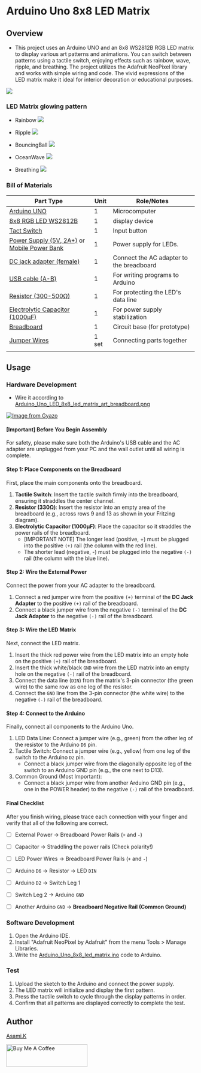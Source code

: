 # Arduino Uno 8x8 LED Matrix

## Overview

- This project uses an Arduino UNO and an 8x8 WS2812B RGB LED matrix to display various art patterns and animations. You can switch between patterns using a tactile switch, enjoying effects such as rainbow, wave, ripple, and breathing. The project utilizes the Adafruit NeoPixel library and works with simple wiring and code. The vivid expressions of the LED matrix make it ideal for interior decoration or educational purposes.

![](https://mir-s3-cdn-cf.behance.net/project_modules/max_3840_webp/2bd1c8229464473.68652fef58605.jpg)


### LED Matrix glowing pattern

- Rainbow
![](https://mir-s3-cdn-cf.behance.net/project_modules/max_3840_webp/e68a6a229464473.68652fef57f01.jpg)

- Ripple
![](https://mir-s3-cdn-cf.behance.net/project_modules/max_3840_webp/3cc74e229464473.68652fef5b1e3.jpg)

- BouncingBall
![](https://mir-s3-cdn-cf.behance.net/project_modules/max_3840_webp/204169229464473.68652fef54ef1.jpg)

- OceanWave
![](https://mir-s3-cdn-cf.behance.net/project_modules/max_3840_webp/813954229464473.68652fef55609.jpg)

- Breathing
![](https://mir-s3-cdn-cf.behance.net/project_modules/max_3840_webp/7d1379229464473.68652fef57857.jpg)


### Bill of Materials

| Part Type                                                                  | Unit  | Role/Notes                               |
| -------------------------------------------------------------------------- | ----- | ---------------------------------------- |
| [Arduino UNO](https://amzn.to/44nRXEA)                                     | 1     | Microcomputer                            |
| [8x8 RGB LED WS2812B](https://amzn.to/44cSo3p)                             | 1     | display device                           |
| [Tact Switch](https://amzn.to/3T0gNUF)                                     | 1     | Input button                             |
| [Power Supply (5V, 2A+)](https://amzn.to/4jZEIyu) or [Mobile Power Bank](https://amzn.to/449XEpG) | 1     | Power supply for LEDs.                   |
| [DC jack adapter (female)](https://amzn.to/3IdZI7k)                        | 1     | Connect the AC adapter to the breadboard |
| [USB cable (A-B)](https://amzn.to/407P2xg)                                 | 1     | For writing programs to Arduino          |
| [Resistor (300-500Ω)](https://amzn.to/4kMejW2)                             | 1     | For protecting the LED's data line       |
| [Electrolytic Capacitor (1000µF)](https://amzn.to/45ZOWLQ)                 | 1     | For power supply stabilization           |
| [Breadboard](https://amzn.to/40bMzlk)                                      | 1     | Circuit base (for prototype)             |
| [Jumper Wires](https://amzn.to/45voWYC)                                    | 1 set | Connecting parts together                |
|                                                                            |       |                                          |

<!-- ## Requirement -->

## Usage

### Hardware Development

-  Wire it according to [Arduino_Uno_LED_8x8_led_matrix_art_breadboard.png](https://github.com/asamiile/diy-electronics/blob/main/Arduino_Uno_8x8_led_matrix/diagrams/Fritzing/Arduino_Uno_LED_8x8_led_matrix_art_bb.png)

[![Image from Gyazo](https://i.gyazo.com/d4c205e1af4648523a3a9dd021e60e1f.png)](https://gyazo.com/d4c205e1af4648523a3a9dd021e60e1f)

#### [Important] Before You Begin Assembly

For safety, please make sure both the Arduino's USB cable and the AC adapter are unplugged from your PC and the wall outlet until all wiring is complete.

#### Step 1: Place Components on the Breadboard

First, place the main components onto the breadboard.

1. **Tactile Switch**: Insert the tactile switch firmly into the breadboard, ensuring it straddles the center channel.
2. **Resistor (330Ω)**: Insert the resistor into an empty area of the breadboard (e.g., across rows 9 and 13 as shown in your Fritzing diagram).
3. **Electrolytic Capacitor (1000µF)**: Place the capacitor so it straddles the power rails of the breadboard.
   - [IMPORTANT NOTE] The longer lead (positive, +) must be plugged into the positive `(+)` rail (the column with the red line).
    - The shorter lead (negative, -) must be plugged into the negative `(-)` rail (the column with the blue line).

#### Step 2: Wire the External Power

Connect the power from your AC adapter to the breadboard.

1. Connect a red jumper wire from the positive `(+)` terminal of the **DC Jack Adapter** to the positive `(+)` rail of the breadboard.
2. Connect a black jumper wire from the negative `(-)` terminal of the **DC Jack Adapter** to the negative `(-)` rail of the breadboard.

#### Step 3: Wire the LED Matrix

Next, connect the LED matrix.

1. Insert the thick red power wire from the LED matrix into an empty hole on the positive `(+)` rail of the breadboard.
2. Insert the thick white/black `GND` wire from the LED matrix into an empty hole on the negative `(-)` rail of the breadboard.
3. Connect the data line (`DIN`) from the matrix's 3-pin connector (the green wire) to the same row as one leg of the resistor.
4. Connect the `GND` line from the 3-pin connector (the white wire) to the negative `(-)` rail of the breadboard.

#### Step 4: Connect to the Arduino

Finally, connect all components to the Arduino Uno.

1. LED Data Line: Connect a jumper wire (e.g., green) from the other leg of the resistor to the Arduino `D6` pin.
2. Tactile Switch:
Connect a jumper wire (e.g., yellow) from one leg of the switch to the Arduino `D2` pin.
    - Connect a black jumper wire from the diagonally opposite leg of the switch to an Arduino GND pin (e.g., the one next to D13).
3. Common Ground (Most Important):
    - Connect a black jumper wire from another Arduino GND pin (e.g., one in the POWER header) to the negative `(-)` rail of the breadboard.

#### Final Checklist

After you finish wiring, please trace each connection with your finger and verify that all of the following are correct.

- [ ] External Power → Breadboard Power Rails (`+` and `-`)
- [ ] Capacitor → Straddling the power rails (Check polarity!)
- [ ] LED Power Wires → Breadboard Power Rails (`+` and `-`)
- [ ] Arduino `D6` → Resistor → LED `DIN`
- [ ] Arduino `D2` → Switch Leg 1
- [ ] Switch Leg 2 → Arduino `GND`
- [ ] Another Arduino `GND` → **Breadboard Negative Rail (Common Ground)**


### Software Development

1. Open the Arduino IDE.
2. Install "Adafruit NeoPixel by Adafruit" from the menu Tools > Manage Libraries.
3. Write the [Arduino_Uno_8x8_led_matrix.ino](Arduino_Uno_8x8_led_matrix/sketch/Arduino_Uno_8x8_led_matrix/Arduino_Uno_8x8_led_matrix.ino) code to Arduino.

### Test

1. Upload the sketch to the Arduino and connect the power supply.
2. The LED matrix will initialize and display the first pattern.
3. Press the tactile switch to cycle through the display patterns in order.
4. Confirm that all patterns are displayed correctly to complete the test.


<!-- ## Features -->

<!-- ## Directory 

<!-- ## Reference -->


## Author

[Asami.K](https://asami.tokyo/)

<a href="https://www.buymeacoffee.com/asamiile" target="_blank"><img src="https://cdn.buymeacoffee.com/buttons/v2/default-yellow.png" alt="Buy Me A Coffee" style="height: 60px !important;width: 217px !important;" ></a>
